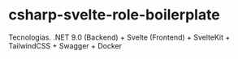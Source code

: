 # csharp-svelte-role-boilerplate
Tecnologias. .NET 9.0 (Backend) + Svelte (Frontend) + SvelteKit + TailwindCSS + Swagger + Docker
